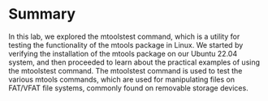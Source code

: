 # Summary

In this lab, we explored the mtoolstest command, which is a utility for testing the functionality of the mtools package in Linux. We started by verifying the installation of the mtools package on our Ubuntu 22.04 system, and then proceeded to learn about the practical examples of using the mtoolstest command. The mtoolstest command is used to test the various mtools commands, which are used for manipulating files on FAT/VFAT file systems, commonly found on removable storage devices.
